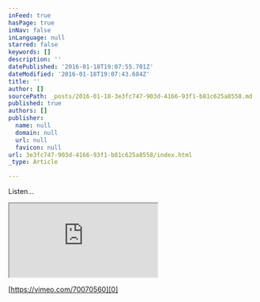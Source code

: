 ```yaml
---
inFeed: true
hasPage: true
inNav: false
inLanguage: null
starred: false
keywords: []
description: ''
datePublished: '2016-01-18T19:07:55.701Z'
dateModified: '2016-01-18T19:07:43.684Z'
title: ''
author: []
sourcePath: _posts/2016-01-18-3e3fc747-903d-4166-93f1-b81c625a8558.md
published: true
authors: []
publisher:
  name: null
  domain: null
  url: null
  favicon: null
url: 3e3fc747-903d-4166-93f1-b81c625a8558/index.html
_type: Article

---
```

Listen...

<iframe src="https://bandcamp.com/EmbeddedPlayer/album=4026706289/size=large/bgcol=ffffff/linkcol=0687f5/tracklist=false/transparent=true/" style=""></iframe>

[https://vimeo.com/70070560][0]

[0]: https://vimeo.com/70070560